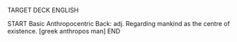 TARGET DECK
ENGLISH

START
Basic
Anthropocentric
Back: adj. Regarding mankind as the centre of existence. [greek anthropos man]
END
